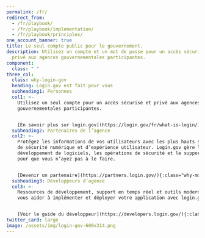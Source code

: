 ```yaml
---
permalink: /fr/
redirect_from:
  - /fr/playbook/
  - /fr/playbook/implementation/
  - /fr/playbook/principles/
one_account_banner: true
title: Le seul compte public pour le gouvernement.
description: Utilisez un compte et un mot de passe pour un accès sécurisé et
  privé aux agences gouvernementales participantes.
component:
  class: " "
three_col:
  class: why-login-gov
  heading: Login.gov est fait pour vous
  subheading1: Personnes
  col1: >-
    Utilisez un seul compte pour un accès sécurisé et privé aux agences
    gouvernementales participantes.


    [En savoir plus sur login.gov](https://login.gov/fr/what-is-login/){:class="why-more-info"}
  subheading2: Partenaires de l’agence
  col2: >-
    Protégez les informations de vos utilisateurs avec les plus hauts standards
    de sécurité numérique et d’expérience utilisateur. Login.gov gère le
    développement de logiciels, les opérations de sécurité et le support client
    pour que vous n’ayez pas à le faire.


    [Devenir un partenaire](https://partners.login.gov/){:class="why-more-info"}
  subheading3: Développeurs d’agence
  col3: >-
    Ressources de développement, support en temps réel et outils modernes pour
    vous aider à implémenter et déployer votre application avec login.gov


    [Voir le guide du développeur](https://developers.login.gov/){:class="why-more-info"}
twitter_card: large
image: /assets/img/login-gov-600x314.png
---
```

